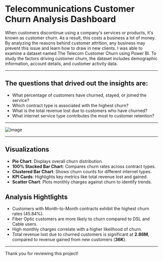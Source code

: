 # Telecommunications Customer Churn Analysis Dashboard

When customers discontinue using a company's services or products, it's known as customer churn. As a result, this costs a business a lot of money. By analyzing the reasons behind customer attrition, any business may prevent this issue and learn how to draw in new clients. I was able to examine a dataset named The Telecom Customer Churn using Power BI. To study the factors driving customer churn, the dataset includes demographic information, account details, and customer activity data. 

---

## The questions that drived out the insights are:

* What percentage of customers have churned, stayed, or joined the service?
* Which contract type is associated with the highest churn?
* What is the total revenue lost due to customers who have churned?
* What internet service type contributes the most to customer retention?

---

![image](https://github.com/user-attachments/assets/ce1ad89b-93d0-445a-9e1e-564e921daf91)

---

## Visualizations
- **Pie Chart**: Displays overall churn distribution.
- **100% Stacked Bar Chart**: Compares churn rates across contract types.
- **Clustered Bar Chart**: Shows churn counts for different internet types.
- **KPI Cards**: Highlights key metrics like total revenue lost and gained.
- **Scatter Chart**: Plots monthly charges against churn to identify trends.

## Analysis Hightlights

- Customers with Month-to-Month contracts exhibit the highest churn rates (45.84%).
- Fiber Optic customers are more likely to churn compared to DSL and Cable users.
- High monthly charges correlate with a higher likelihood of churn.
- Total revenue lost due to churned customers is significant at **2.86M**, compared to revenue gained from new customers (**36K**).

---

Thank you for reviewing this project!


